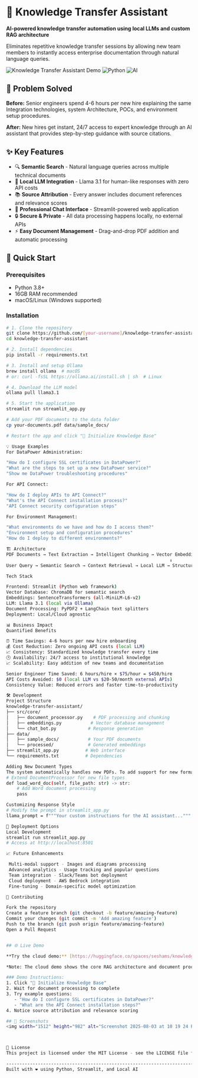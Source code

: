 # 🤖 Knowledge Transfer Assistant

**AI-powered knowledge transfer automation using local LLMs and custom RAG architecture**

Eliminates repetitive knowledge transfer sessions by allowing new team members to instantly access enterprise documentation through natural language queries.

![Knowledge Transfer Assistant Demo](https://img.shields.io/badge/Demo-Live-green) ![Python](https://img.shields.io/badge/Python-3.10-blue) ![AI](https://img.shields.io/badge/AI-Local%20LLM-orange)

## 🎯 Problem Solved

**Before:** Senior engineers spend 4-6 hours per new hire explaining the same Integration technologies, system Architecture, POCs, and environment setup procedures.

**After:** New hires get instant, 24/7 access to expert knowledge through an AI assistant that provides step-by-step guidance with source citations.

## ✨ Key Features

- 🔍 **Semantic Search** - Natural language queries across multiple technical documents
- 🤖 **Local LLM Integration** - Llama 3.1 for human-like responses with zero API costs
- 📚 **Source Attribution** - Every answer includes document references and relevance scores
- 💬 **Professional Chat Interface** - Streamlit-powered web application
- 🔒 **Secure & Private** - All data processing happens locally, no external APIs
- ⚡ **Easy Document Management** - Drag-and-drop PDF addition and automatic processing

## 🚀 Quick Start

### Prerequisites
- Python 3.8+
- 16GB RAM recommended
- macOS/Linux (Windows supported)

### Installation

```bash
# 1. Clone the repository
git clone https://github.com/[your-username]/knowledge-transfer-assistant.git
cd knowledge-transfer-assistant

# 2. Install dependencies
pip install -r requirements.txt

# 3. Install and setup Ollama
brew install ollama  # macOS
# or: curl -fsSL https://ollama.ai/install.sh | sh  # Linux

# 4. Download the LLM model
ollama pull llama3.1

# 5. Start the application
streamlit run streamlit_app.py

# Add your PDF documents to the data folder
cp your-documents.pdf data/sample_docs/

# Restart the app and click "🔄 Initialize Knowledge Base"

💡 Usage Examples
For DataPower Administration:

"How do I configure SSL certificates in DataPower?"
"What are the steps to set up a new DataPower service?"
"Show me DataPower troubleshooting procedures"

For API Connect:

"How do I deploy APIs to API Connect?"
"What's the API Connect installation process?"
"API Connect security configuration steps"

For Environment Management:

"What environments do we have and how do I access them?"
"Environment setup and configuration procedures"
"How do I deploy to different environments?"

🏗️ Architecture
PDF Documents → Text Extraction → Intelligent Chunking → Vector Embeddings
                                                              ↓
User Query → Semantic Search → Context Retrieval → Local LLM → Structured Response

Tech Stack

Frontend: Streamlit (Python web framework)
Vector Database: ChromaDB for semantic search
Embeddings: SentenceTransformers (all-MiniLM-L6-v2)
LLM: Llama 3.1 (local via Ollama)
Document Processing: PyPDF2 + LangChain text splitters
Deployment: Local/Cloud agnostic

📊 Business Impact
Quantified Benefits

⏰ Time Savings: 4-6 hours per new hire onboarding
💰 Cost Reduction: Zero ongoing API costs (local LLM)
📈 Consistency: Standardized knowledge transfer every time
🕒 Availability: 24/7 access to institutional knowledge
📈 Scalability: Easy addition of new teams and documentation

Senior Engineer Time Saved: 6 hours/hire × $75/hour = $450/hire
API Costs Avoided: $0 (local LLM vs $20-50/month external APIs)
Consistency Value: Reduced errors and faster time-to-productivity

🛠️ Development
Project Structure
knowledge-transfer-assistant/
├── src/core/
│   ├── document_processor.py    # PDF processing and chunking
│   ├── embeddings.py           # Vector database management
│   └── chat_bot.py            # Response generation
├── data/
│   ├── sample_docs/           # Your PDF documents
│   └── processed/             # Generated embeddings
├── streamlit_app.py          # Web interface
└── requirements.txt          # Dependencies

Adding New Document Types
The system automatically handles new PDFs. To add support for new formats:
# Extend DocumentProcessor for new file types
def load_word_doc(self, file_path: str) -> str:
    # Add Word document processing
    pass

Customizing Response Style
# Modify the prompt in streamlit_app.py
llama_prompt = f"""Your custom instructions for the AI assistant..."""

🚀 Deployment Options
Local Development
streamlit run streamlit_app.py
# Access at http://localhost:8501

📈 Future Enhancements

 Multi-modal support - Images and diagrams processing
 Advanced analytics - Usage tracking and popular questions
 Team integration - Slack/Teams bot deployment
 Cloud deployment - AWS Bedrock integration
 Fine-tuning - Domain-specific model optimization

🤝 Contributing

Fork the repository
Create a feature branch (git checkout -b feature/amazing-feature)
Commit your changes (git commit -m 'Add amazing feature')
Push to the branch (git push origin feature/amazing-feature)
Open a Pull Request


## 🌐 Live Demo

**Try the cloud demo:** [https://huggingface.co/spaces/seshams/knowledge-transfer-assistant](https://huggingface.co/spaces/seshams/knowledge-transfer-assistant)

*Note: The cloud demo shows the core RAG architecture and document processing capabilities. The full local version includes Llama 3.1 for AI-generated responses.*

### Demo Instructions:
1. Click "🔄 Initialize Knowledge Base" 
2. Wait for document processing to complete
3. Try example questions:
   - "How do I configure SSL certificates in DataPower?"
   - "What are the API Connect installation steps?"
4. Notice source attribution and relevance scoring

## 📱 Screenshots
<img width="1512" height="982" alt="Screenshot 2025-08-03 at 10 19 24 PM" src="https://github.com/user-attachments/assets/72490c6f-6eb4-4156-b92f-04b87a28fa31" />



📄 License
This project is licensed under the MIT License - see the LICENSE file for details.

-----------------------------------------------------------------------------------
Built with ❤️ using Python, Streamlit, and Local AI
